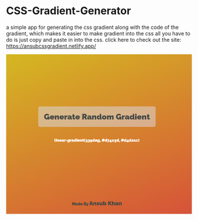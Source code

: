 # CSS-Gradient-Generator
a simple app for generating the css gradient along with the code of the gradient, which makes it easier to make gradient into the css all you have to do is just copy and paste in into the css.
click here to check out the site: https://ansubcssgradient.netlify.app/

![Preview](images/preview.png?raw=true "Title")

